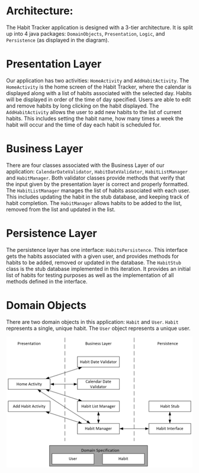 # Architecture:
The Habit Tracker application is designed with a 3-tier architecture. It is split up into 4 java packages: `DomainObjects`, `Presentation`, `Logic`, and `Persistence` (as displayed in the diagram).
# Presentation Layer
Our application has two activities: `HomeActivity` and `AddHabitActivity`. The `HomeActivity` is the home screen of the Habit Tracker, where the calendar is displayed along with a list of habits associated with the selected day. Habits will be displayed in order of the time of day specified.  Users are able to edit and remove habits by long clicking on the habit displayed. The `AddHabitActivity` allows the user to add new habits to the list of current habits. This includes setting the habit name, how many times a week the habit will occur and the time of day each habit is scheduled for. 
# Business Layer
There are four classes associated with the Business Layer of our application: `CalendarDateValidator`, `HabitDateValidator`, `HabitListManager` and `HabitManager`. Both validator classes provide methods that verify that the input given by the presentation layer is correct and properly formatted. The `HabitListManager` manages the list of habits associated with each user. This includes updating the habit in the stub database, and keeping track of habit completion. The `HabitManager` allows habits to be added to the list, removed from the list and updated in the list. 
# Persistence Layer
The persistence layer has one interface: `HabitsPersistence`. This interface gets the habits associated with a given user, and provides methods for habits to be added, removed or updated in the database. The `HabitStub` class is the stub database implemented in this iteration. It provides an initial list of habits for testing purposes as well as the implementation of all methods defined in the interface.
# Domain Objects
There are two domain objects in this application: `Habit` and `User`. `Habit` represents a single, unique habit. The `User` object represents a unique user. 


![diagram](ArchitectureDiagram.png)
